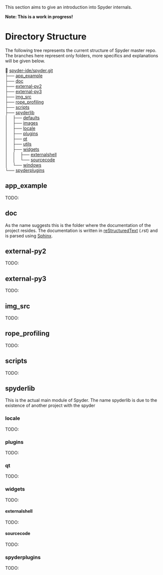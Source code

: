 This section aims to give an introduction into Spyder internals.

**Note: This is a work in progress!**

# Directory Structure

The following tree represents the current structure of Spyder master repo. The branches here represent only folders, more specifics and explanations will be given below.


:open_file_folder: [spyder-ide/spyder.git](https://github.com/spyder-ide/spyder)       <br>
├── [app_example](#app_example)                                                        <br>
├── [doc](#doc)                                                                        <br>
├── [external-py2](#external-py2)                                                      <br>
├── [external-py3](external-py3)                                                       <br>
├── [img_src](#img_src)                                                                <br>
├── [rope_profiling](#rope_profiling)                                                  <br>
├── [scripts](#scripts)                                                                <br>
├── [spyderlib](#spyderlib)                                                            <br>
│&nbsp;&nbsp;&nbsp;&nbsp;├── [defaults](#defaults)                                     <br>
│&nbsp;&nbsp;&nbsp;&nbsp;├── [images](#images)                                         <br>
│&nbsp;&nbsp;&nbsp;&nbsp;├── [locale](#locale)                                         <br>
│&nbsp;&nbsp;&nbsp;&nbsp;├── [plugins](#plugins)                                       <br>
│&nbsp;&nbsp;&nbsp;&nbsp;├── [qt](#qt)                                                 <br>
│&nbsp;&nbsp;&nbsp;&nbsp;├── [utils](#utils)                                           <br>
│&nbsp;&nbsp;&nbsp;&nbsp;├── [widgets](#widgets)                                       <br>
│&nbsp;&nbsp;&nbsp;&nbsp;│&nbsp;&nbsp;&nbsp;&nbsp;├── [externalshell](#externalshell)  <br>
│&nbsp;&nbsp;&nbsp;&nbsp;│&nbsp;&nbsp;&nbsp;&nbsp;└── [sourcecode](#sourcecode)        <br>
│&nbsp;&nbsp;&nbsp;&nbsp;└── [windows](#windows)                                       <br>
└── [spyderplugins](#spyderplugins)<br>

## app_example
TODO:

## doc
As the name suggests this is the folder where the documentation of the project resides. 
The documentation is written in [reStructuredText](http://docutils.sourceforge.net/rst.html) (.rst) and is parsed using [Sphinx](http://sphinx-doc.org/).

## external-py2
TODO:

## external-py3
TODO:

## img_src
TODO:

## rope_profiling
TODO:

## scripts
TODO:

## spyderlib
This is the actual main module of Spyder. 
The name spyderlib is due to the existence of another project with the spyder 

### locale 
TODO: 

### plugins
TODO:

### qt
TODO:

### widgets
TODO:

#### externalshell
TODO:

#### sourcecode
TODO:

### spyderplugins
TODO:
